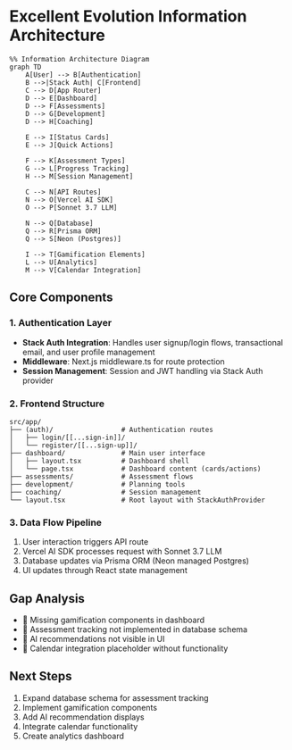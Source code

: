 # Excellent Evolution Information Architecture

```mermaid
%% Information Architecture Diagram
graph TD
    A[User] --> B[Authentication]
    B -->|Stack Auth| C[Frontend]
    C --> D[App Router]
    D --> E[Dashboard]
    D --> F[Assessments]
    D --> G[Development]
    D --> H[Coaching]
    
    E --> I[Status Cards]
    E --> J[Quick Actions]
    
    F --> K[Assessment Types]
    G --> L[Progress Tracking]
    H --> M[Session Management]
    
    C --> N[API Routes]
    N --> O[Vercel AI SDK]
    O --> P[Sonnet 3.7 LLM]
    
    N --> Q[Database]
    Q --> R[Prisma ORM]
    Q --> S[Neon (Postgres)]
    
    I --> T[Gamification Elements]
    L --> U[Analytics]
    M --> V[Calendar Integration]
```

## Core Components

### 1. Authentication Layer
- **Stack Auth Integration**: Handles user signup/login flows, transactional email, and user profile management
- **Middleware**: Next.js middleware.ts for route protection
- **Session Management**: Session and JWT handling via Stack Auth provider

### 2. Frontend Structure
```plaintext
src/app/
├── (auth)/                 # Authentication routes
│   ├── login/[[...sign-in]]/
│   └── register/[[...sign-up]]/
├── dashboard/              # Main user interface
│   ├── layout.tsx          # Dashboard shell
│   └── page.tsx            # Dashboard content (cards/actions)
├── assessments/            # Assessment flows
├── development/            # Planning tools
├── coaching/               # Session management
└── layout.tsx              # Root layout with StackAuthProvider
```

### 3. Data Flow Pipeline
1. User interaction triggers API route
2. Vercel AI SDK processes request with Sonnet 3.7 LLM
3. Database updates via Prisma ORM (Neon managed Postgres)
4. UI updates through React state management

## Gap Analysis
- 🚧 Missing gamification components in dashboard
- 🚧 Assessment tracking not implemented in database schema
- 🚧 AI recommendations not visible in UI
- 🚧 Calendar integration placeholder without functionality

## Next Steps
1. Expand database schema for assessment tracking
2. Implement gamification components
3. Add AI recommendation displays
4. Integrate calendar functionality
5. Create analytics dashboard